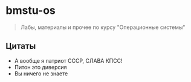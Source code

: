 # bmstu-os
> Лабы, материалы и прочее по курсу "Операционные системы"

## Цитаты
- А вообще я патриот СССР, СЛАВА КПСС!
- Питон это диверсия
- Вы ничего не знаете
